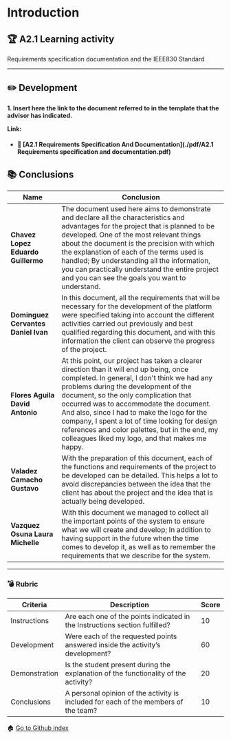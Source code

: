 # Introduction

## :trophy: A2.1 Learning activity

Requirements specification documentation and the IEEE830 Standard

---
## :pencil2: Development

**1. Insert here the link to the document referred to in the template that the advisor has indicated.**
<br>

**Link:**
- #### :page_facing_up: [A2.1 Requirements Specification And Documentation](./pdf/A2.1 Requirements specification and documentation.pdf)

## :books: Conclusions 

|Name|Conclusion|
|---|---|
|**Chavez Lopez Eduardo Guillermo**|The document used here aims to demonstrate and declare all the characteristics and advantages for the project that is planned to be developed. One of the most relevant things about the document is the precision with which the explanation of each of the terms used is handled; By understanding all the information, you can practically understand the entire project and you can see the goals you want to understand.|
|**Dominguez Cervantes Daniel Ivan**|In this document, all the requirements that will be necessary for the development of the platform were specified taking into account the different activities carried out previously and best qualified regarding this document, and with this information the client can observe the progress of the project.|
|**Flores Aguila David Antonio**|At this point, our project has taken a clearer direction than it will end up being, once completed. In general, I don't think we had any problems during the development of the document, so the only complication that occurred was to accommodate the document. And also, since I had to make the logo for the company, I spent a lot of time looking for design references and color palettes, but in the end, my colleagues liked my logo, and that makes me happy.|
|**Valadez Camacho Gustavo**|With the preparation of this document, each of the functions and requirements of the project to be developed can be detailed. This helps a lot to avoid discrepancies between the idea that the client has about the project and the idea that is actually being developed.|
|**Vazquez Osuna Laura Michelle**|With this document we managed to collect all the important points of the system to ensure what we will create and develop; In addition to having support in the future when the time comes to develop it, as well as to remember the requirements that we describe for the system.|

---

### :bomb: Rubric

| Criteria     | Description                                                                                  | Score |
| ------------- | -------------------------------------------------------------------------------------------- | ------- |
| Instructions | Are each one of the points indicated in the Instructions section fulfilled?  | 10 |
| Development    | Were each of the requested points answered inside the activity’s development?     | 60  |
| Demonstration| Is the student present during the explanation of the functionality of the activity?   | 20 |
| Conclusions   |A personal opinion of the activity is included for each of the members of the team?  | 10  |


:house: [Go to Github index](https://github.com/GustavoValadez/Analisis-Avanzado-Software)